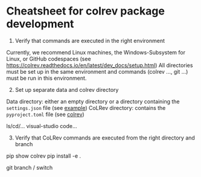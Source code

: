 # Cheatsheet for colrev package development

1. Verify that commands are executed in the right environment

Currently, we recommend Linux machines, the Windows-Subsystem for Linux, or GitHub codespaces (see https://colrev.readthedocs.io/en/latest/dev_docs/setup.html)
All directories must be set up in the same environment and commands (colrev ..., git ...) must be run in this environment.

2. Set up separate data and colrev directory

Data directory: either an empty directory or a directory containing the `settings.json` file (see [example](https://github.com/CoLRev-Environment/example))
CoLRev directory: contains the `pyproject.toml` file (see [colrev](https://github.com/CoLRev-Environment/colrev))

ls/cd/...
visual-studio code...

3. Verify that CoLRev commands are executed from the right directory and branch

pip show colrev
pip install -e .

git branch / switch
